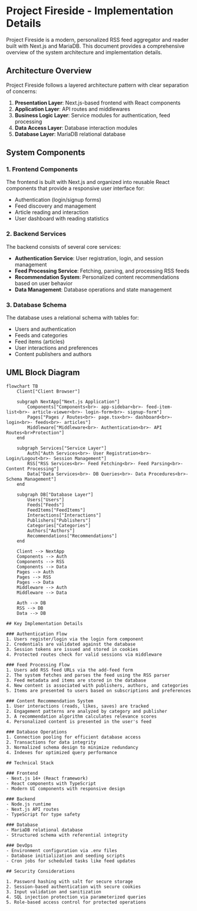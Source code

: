 # Project Fireside - Implementation Details

Project Fireside is a modern, personalized RSS feed aggregator and reader built with Next.js and MariaDB. This document provides a comprehensive overview of the system architecture and implementation details.

## Architecture Overview

Project Fireside follows a layered architecture pattern with clear separation of concerns:

1. **Presentation Layer**: Next.js-based frontend with React components
2. **Application Layer**: API routes and middlewares
3. **Business Logic Layer**: Service modules for authentication, feed processing
4. **Data Access Layer**: Database interaction modules
5. **Database Layer**: MariaDB relational database

## System Components

### 1. Frontend Components
The frontend is built with Next.js and organized into reusable React components that provide a responsive user interface for:
- Authentication (login/signup forms)
- Feed discovery and management
- Article reading and interaction
- User dashboard with reading statistics

### 2. Backend Services
The backend consists of several core services:
- **Authentication Service**: User registration, login, and session management
- **Feed Processing Service**: Fetching, parsing, and processing RSS feeds
- **Recommendation System**: Personalized content recommendations based on user behavior
- **Data Management**: Database operations and state management

### 3. Database Schema
The database uses a relational schema with tables for:
- Users and authentication
- Feeds and categories
- Feed items (articles)
- User interactions and preferences
- Content publishers and authors

## UML Block Diagram
```mermaid
flowchart TB
    Client["Client Browser"]

    subgraph NextApp["Next.js Application"]
        Components["Components<br>- app-sidebar<br>- feed-item-list<br>- article-viewer<br>- login-form<br>- signup-form"]
        Pages["Pages / Routes<br>- page.tsx<br>- dashboard<br>- login<br>- feeds<br>- articles"]
        Middleware["Middleware<br>- Authentication<br>- API Routes<br>Protection"]
    end

    subgraph Services["Service Layer"]
        Auth["Auth Services<br>- User Registration<br>- Login/Logout<br>- Session Management"]
        RSS["RSS Services<br>- Feed Fetching<br>- Feed Parsing<br>- Content Processing"]
        Data["Data Services<br>- DB Queries<br>- Data Procedures<br>- Schema Management"]
    end

    subgraph DB["Database Layer"]
        Users["Users"]
        Feeds["Feeds"]
        FeedItems["FeedItems"]
        Interactions["Interactions"]
        Publishers["Publishers"]
        Categories["Categories"]
        Authors["Authors"]
        Recommendations["Recommendations"]
    end

    Client --> NextApp
    Components --> Auth
    Components --> RSS
    Components --> Data
    Pages --> Auth
    Pages --> RSS
    Pages --> Data
    Middleware --> Auth
    Middleware --> Data

    Auth --> DB
    RSS --> DB
    Data --> DB

## Key Implementation Details

### Authentication Flow
1. Users register/login via the login form component
2. Credentials are validated against the database
3. Session tokens are issued and stored in cookies
4. Protected routes check for valid sessions via middleware

### Feed Processing Flow
1. Users add RSS feed URLs via the add-feed form
2. The system fetches and parses the feed using the RSS parser
3. Feed metadata and items are stored in the database
4. New content is associated with publishers, authors, and categories
5. Items are presented to users based on subscriptions and preferences

### Content Recommendation System
1. User interactions (reads, likes, saves) are tracked
2. Engagement patterns are analyzed by category and publisher
3. A recommendation algorithm calculates relevance scores
4. Personalized content is presented in the user's feed

### Database Operations
1. Connection pooling for efficient database access
2. Transactions for data integrity
3. Normalized schema design to minimize redundancy
4. Indexes for optimized query performance

## Technical Stack

### Frontend
- Next.js 14+ (React framework)
- React components with TypeScript
- Modern UI components with responsive design

### Backend
- Node.js runtime
- Next.js API routes
- TypeScript for type safety

### Database
- MariaDB relational database
- Structured schema with referential integrity

### DevOps
- Environment configuration via .env files
- Database initialization and seeding scripts
- Cron jobs for scheduled tasks like feed updates

## Security Considerations

1. Password hashing with salt for secure storage
2. Session-based authentication with secure cookies
3. Input validation and sanitization
4. SQL injection protection via parameterized queries
5. Role-based access control for protected operations
